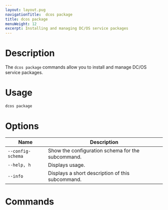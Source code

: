 ```yaml
---
layout: layout.pug
navigationTitle:  dcos package
title: dcos package
menuWeight: 12
excerpt: Installing and managing DC/OS service packages
---
```


# Description

The `dcos package` commands allow you to install and manage DC/OS service packages.

# Usage

```bash
dcos package
```

# Options

| Name |  Description |
|---------|-------------|
| `--config-schema`   |  Show the configuration schema for the subcommand. |
| `--help, h`   |   Displays usage. |
| `--info`   |   Displays a short description of this subcommand. |

# Commands

